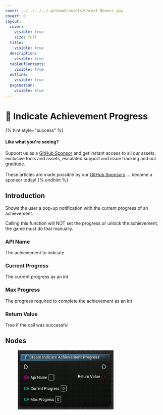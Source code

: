 ```yaml
---
cover: ../../../../.gitbook/assets/Unreal Banner.jpg
coverY: 0
layout:
  cover:
    visible: true
    size: full
  title:
    visible: true
  description:
    visible: true
  tableOfContents:
    visible: true
  outline:
    visible: true
  pagination:
    visible: true
---
```


# 🔵 Indicate Achievement Progress

{% hint style="success" %}
#### Like what you're seeing?

Support us as a [GitHub Sponsor](../../../../become-a-sponsor/) and get instant access to all our assets, exclusive tools and assets, escalated support and issue tracking and our gratitude.\
\
These articles are made possible by our [GitHub Sponsors](../../../../become-a-sponsor/) ... become a sponsor today!
{% endhint %}

## Introduction

Shows the user a pop-up notification with the current progress of an achievement.

Calling this function will NOT set the progress or unlock the achievement, the game must do that manually.

### API Name

The achievement to indicate

### Current Progress

The current progress as an int

### Max Progress

The progress required to complete the achievement as an int

### Return Value

True if the call was successful

## Nodes

<figure><img src="../../../../.gitbook/assets/image (338).png" alt=""><figcaption></figcaption></figure>
